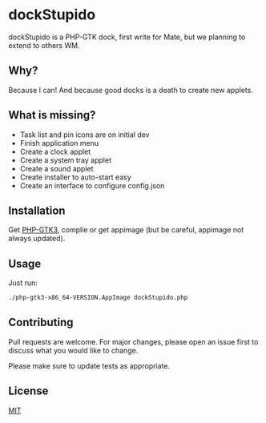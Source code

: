 # dockStupido

dockStupido is a PHP-GTK dock, first write for Mate, but we planning to extend to others WM.

## Why?

Because I can! And because good docks is a death to create new applets.

## What is missing?

* Task list and pin icons are on initial dev
* Finish application menu
* Create a clock applet
* Create a system tray applet
* Create a sound applet
* Create installer to auto-start easy 
* Create an interface to configure config.json

## Installation

Get [PHP-GTK3](https://github.com/scorninpc/php-gtk3), complie or get appimage (but be careful, appimage not always updated).


## Usage

Just run:

```bash
./php-gtk3-x86_64-VERSION.AppImage dockStupido.php
```

## Contributing
Pull requests are welcome. For major changes, please open an issue first to discuss what you would like to change.

Please make sure to update tests as appropriate.

## License
[MIT](https://choosealicense.com/licenses/mit/)